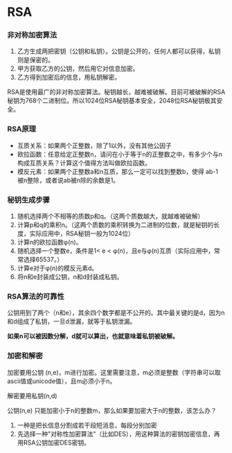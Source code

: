 # RSA 

### 非对称加密算法

1. 乙方生成两把密钥（公钥和私钥）。公钥是公开的，任何人都可以获得，私钥则是保密的。
2. 甲方获取乙方的公钥，然后用它对信息加密。
3. 乙方得到加密后的信息，用私钥解密。

RSA是使用最广的非对称加密算法。秘钥越长，越难被破解。目前可被破解的RSA秘钥为768个二进制位。所以1024位RSA秘钥基本安全，2048位RSA秘钥极其安全。

### RSA原理

- 互质关系：如果两个正整数，除了1以外，没有其他公因子
- 欧拉函数：任意给定正整数n，请问在小于等于n的正整数之中，有多少个与n构成互质关系？计算这个值得方法叫做欧拉函数。
- 模反元素：如果两个正整数a和n互质，那么一定可以找到整数b，使得 ab-1 被n整除，或者说ab被n除的余数是1。

### 秘钥生成步骤

1. 随机选择两个不相等的质数p和q。（这两个质数越大，就越难被破解）
2. 计算p和q的乘积n。（这两个质数的乘积转换为二进制的位数，就是秘钥的长度，实际应用中，RSA秘钥一般为1024位）
3. 计算n的欧拉函数φ(n)。
4. 随机选择一个整数e，条件是1< e < φ(n)，且e与φ(n)互质（实际应用中，常常选择65537。）
5. 计算e对于φ(n)的模反元素d。
6. 将n和e封装成公钥，n和d封装成私钥。


### RSA算法的可靠性

公钥用到了两个（n和e），其余四个数字都是不公开的。其中最关键的是d，因为n和d组成了私钥，一旦d泄漏，就等于私钥泄漏。

**如果n可以被因数分解，d就可以算出，也就意味着私钥被破解。**


### 加密和解密

加密要用公钥 (n,e)，m进行加密。这里需要注意，m必须是整数（字符串可以取ascii值或unicode值），且m必须小于n。

解密要用私钥(n,d)


公钥(n,e) 只能加密小于n的整数m，那么如果要加密大于n的整数，该怎么办？

1. 一种是把长信息分割成若干段短消息，每段分别加密
2. 先选择一种"对称性加密算法"（比如DES），用这种算法的密钥加密信息，再用RSA公钥加密DES密钥。



